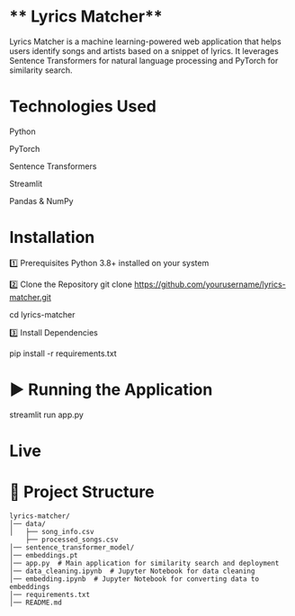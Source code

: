 # ** Lyrics Matcher**
Lyrics Matcher is a machine learning-powered web application that helps users identify songs and artists based on a snippet of lyrics. It leverages Sentence Transformers for natural language processing and PyTorch for similarity search.


# Technologies Used

Python 

PyTorch 

Sentence Transformers 

Streamlit 

Pandas & NumPy 


#  Installation

1️⃣ Prerequisites 
Python 3.8+ installed on your system


2️⃣ Clone the Repository
git clone https://github.com/yourusername/lyrics-matcher.git

cd lyrics-matcher

3️⃣ Install Dependencies

pip install -r requirements.txt

# ▶️ Running the Application

streamlit run app.py


# Live 


# 📂 Project Structure
```
lyrics-matcher/
│── data/
│   ├── song_info.csv
    ├── processed_songs.csv
│── sentence_transformer_model/
│── embeddings.pt
│── app.py  # Main application for similarity search and deployment
│── data_cleaning.ipynb  # Jupyter Notebook for data cleaning
│── embedding.ipynb  # Jupyter Notebook for converting data to embeddings
│── requirements.txt
│── README.md
```
